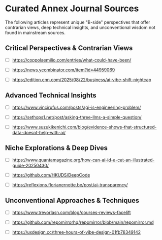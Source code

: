 # Curated Annex Journal Sources

The following articles represent unique "B-side" perspectives that offer contrarian views, deep technical insights, and unconventional wisdom not found in mainstream sources.

## Critical Perspectives & Contrarian Views

- [ ] https://coppolaemilio.com/entries/what-could-have-been/
  <!-- AIハイプを痛烈に批判し、リソース配分の歪みを鋭く指摘する反主流的洞察 -->

- [ ] https://news.ycombinator.com/item?id=44959069
  <!-- Vibe Codingの危険性を論じる激しい論争。イノベーターのジレンマか技術的負債の源か -->

- [ ] https://edition.cnn.com/2025/08/22/business/ai-vibe-shift-nightcap
  <!-- AI業界の冷え込みを率直に分析する現実的視点。投資と収益のギャップを直視 -->

## Advanced Technical Insights

- [ ] https://www.vincirufus.com/posts/agi-is-engineering-problem/
  <!-- AGIを単純なスケーリングではなく分散システム問題として捉える独創的アプローチ -->

- [ ] https://sethops1.net/post/asking-three-llms-a-simple-question/
  <!-- シンプルな実験でLLMの信頼性問題を暴露する痛快な実証研究 -->

- [ ] https://www.suzukikenichi.com/blog/evidence-shows-that-structured-data-doesnt-help-with-ai/
  <!-- 構造化データの無効性を実証する予想外の発見。SEO界の常識を覆す -->

## Niche Explorations & Deep Dives

- [ ] https://www.quantamagazine.org/how-can-ai-id-a-cat-an-illustrated-guide-20250430/
  <!-- AIの画像認識を高次元空間論で解き明かす秀逸な技術解説 -->

- [ ] https://github.com/HKUDS/DeepCode
  <!-- Paper2Codeの野心的な実装。研究から実装への自動橋渡しの可能性を探る -->

- [ ] https://reflexions.florianernotte.be/post/ai-transparency/
  <!-- AI利用開示の慣習に疑問を呈する哲学的考察。透明性vs信頼性のジレンマ -->

## Unconventional Approaches & Techniques

- [ ] https://www.trevorlasn.com/blog/courses-reviews-facelift
  <!-- AIによるUIファセリフトの具体的事例。デザイン自動化の実践的アプローチ -->

- [ ] https://github.com/repomirrorhq/repomirror/blob/main/repomirror.md
  <!-- リポジトリミラーリングツールの独自実装。GitHubエコシステムの隙間を埋める -->

- [ ] https://uxdesign.cc/three-hours-of-vibe-design-01fb78349142  
  <!-- Vibe Designの実践的ケーススタディ。直感的デザインプロセスの新たな可能性 -->